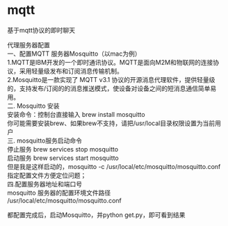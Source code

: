 # mqtt
基于mqtt协议的即时聊天

代理服务器配置<br>
一、配置MQTT 服务器Mosquitto（以mac为例）<br>
    1.MQTT是IBM开发的一个即时通讯协议。MQTT是面向M2M和物联网的连接协议，采用轻量级发布和订阅消息传输机制。<br>
    2.Mosquitto是一款实现了 MQTT v3.1 协议的开源消息代理软件，提供轻量级的，支持发布/订阅的的消息推送模式，使设备对设备之间的短消息通信简单易用。<br>
二. Mosquitto 安装<br>
    安装命令：控制台直接输入 brew install mosquitto<br>
    你可能需要安装brew、如果brew不支持，请把/usr/local目录权限设置为当前用户<br>
三. mosquitto服务启动命令<br>
    停止服务  brew services stop mosquitto<br>
    启动服务  brew services start mosquitto<br>
    但是我是这样启动的，mosquitto -c /usr/local/etc/mosquitto/mosquitto.conf指定配置文件方便定位问题；<br>
四.配置服务器地址和端口号<br>
    mosquitto 服务器的配置环境文件路径 /usr/local/etc/mosquitto/mosquitto.conf<br>
    
都配置完成后，启动Mosquitto，并python get.py，即可看到结果
